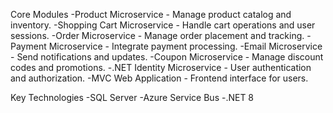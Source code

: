 Core Modules
-Product Microservice - Manage product catalog and inventory.
-Shopping Cart Microservice - Handle cart operations and user sessions.
-Order Microservice - Manage order placement and tracking.
-Payment Microservice - Integrate payment processing.
-Email Microservice - Send notifications and updates.
-Coupon Microservice - Manage discount codes and promotions.
-.NET Identity Microservice - User authentication and authorization.
-MVC Web Application - Frontend interface for users.

Key Technologies
-SQL Server
-Azure Service Bus
-.NET 8

